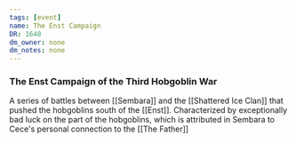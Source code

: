 ```yaml
---
tags: [event]
name: The Enst Campaign
DR: 1648
dm_owner: none
dm_notes: none
---
```

### The Enst Campaign of the Third Hobgoblin War
A series of battles between [[Sembara]] and the [[Shattered Ice Clan]] that pushed the hobgoblins south of the [[Enst]]. Characterized by exceptionally bad luck on the part of the hobgoblins, which is attributed in Sembara to Cece's personal connection to the [[The Father]]